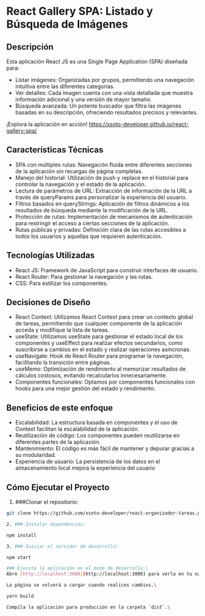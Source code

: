 # React Gallery SPA: Listado y Búsqueda de Imágenes

## Descripción
Esta aplicación React JS es una Single Page Application (SPA) diseñada para:

- Listar imágenes: Organizadas por grupos, permitiendo una navegación intuitiva entre las diferentes categorías.
- Ver detalles: Cada imagen cuenta con una vista detallada que muestra información adicional y una versión de mayor tamaño.
- Búsqueda avanzada: Un potente buscador que filtra las imágenes basadas en su descripción, ofreciendo resultados precisos y relevantes.

¡Explora la aplicación en acción!
https://xsoto-developer.github.io/react-gallery-spa/

## Características Técnicas

- SPA con múltiples rutas: Navegación fluida entre diferentes secciones de la aplicación sin recargas de página completas.
- Manejo del historial: Utilización de push y replace en el historial para controlar la navegación y el estado de la aplicación.
- Lectura de parámetros de URL: Extracción de información de la URL a través de queryParams para personalizar la experiencia del usuario.
- Filtros basados en queryStrings: Aplicación de filtros dinámicos a los resultados de búsqueda mediante la modificación de la URL.
- Protección de rutas: Implementación de mecanismos de autenticación para restringir el acceso a ciertas secciones de la aplicación.
- Rutas públicas y privadas: Definición clara de las rutas accesibles a todos los usuarios y aquellas que requieren autenticación.

## Tecnologías Utilizadas
- React JS: Framework de JavaScript para construir interfaces de usuario.
- React Router: Para gestionar la navegación y las rutas.
- CSS: Para estilizar los componentes.

## Decisiones de Diseño
- React Context: Utilizamos React Context para crear un contexto global de tareas, permitiendo que cualquier componente de la aplicación acceda y modifique la lista de tareas.
- useState: Utilizamos useState para gestionar el estado local de los componentes y useEffect para realizar efectos secundarios, como suscribirse a cambios en el estado y realizar operaciones asíncronas.
- useNavigate: Hook de React Router para programar la navegación, facilitando la transición entre páginas.
- useMemo: Optimización de rendimiento al memorizar resultados de cálculos costosos, evitando recalcularlos innecesariamente.
- Componentes funcionales: Optamos por componentes funcionales con hooks para una mejor gestión del estado y rendimiento.

## Beneficios de este enfoque
- Escalabilidad: La estructura basada en componentes y el uso de Context facilitan la escalabilidad de la aplicación.
- Reutilización de código: Los componentes pueden reutilizarse en diferentes partes de la aplicación.
- Mantenimiento: El código es más fácil de mantener y depurar gracias a su modularidad.
- Experiencia de usuario: La persistencia de los datos en el almacenamiento local mejora la experiencia del usuario

## Cómo Ejecutar el Proyecto

1. ###Clonar el repositorio:
```bash
git clone https://github.com/xsoto-developer/react-organizador-tareas.git

2. ### Instalar dependencias:

npm install

3. ### Iniciar el servidor de desarrollo:   

npm start

### Ejecuta la aplicación en el modo de desarrollo.\
Abre [http://localhost:3000](http://localhost:3000) para verla en tu navegador.

La página se volverá a cargar cuando realices cambios.\

yarn build

Compila la aplicación para producción en la carpeta `dist`.\



